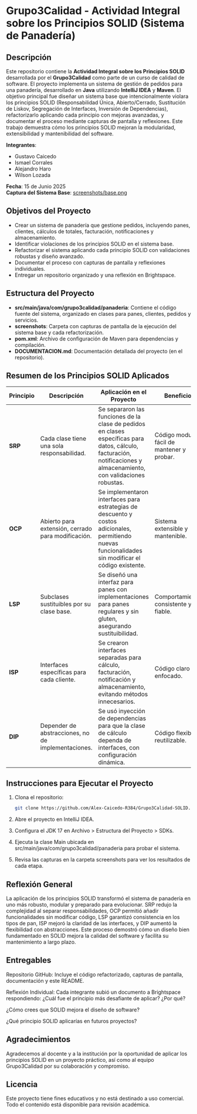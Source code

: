 # Grupo3Calidad - Actividad Integral sobre los Principios SOLID (Sistema de Panadería)

## Descripción
Este repositorio contiene la **Actividad Integral sobre los Principios SOLID** desarrollada por el **Grupo3Calidad** como parte de un curso de calidad de software. El proyecto implementa un sistema de gestión de pedidos para una panadería, desarrollado en **Java** utilizando **IntelliJ IDEA** y **Maven**. El objetivo principal fue diseñar un sistema base que intencionalmente violara los principios SOLID (Responsabilidad Única, Abierto/Cerrado, Sustitución de Liskov, Segregación de Interfaces, Inversión de Dependencias), refactorizarlo aplicando cada principio con mejoras avanzadas, y documentar el proceso mediante capturas de pantalla y reflexiones. Este trabajo demuestra cómo los principios SOLID mejoran la modularidad, extensibilidad y mantenibilidad del software.

**Integrantes**:  
- Gustavo Caicedo  
- Ismael Corrales  
- Alejandro Haro  
- Wilson Lozada  

**Fecha**: 15 de Junio 2025  
**Captura del Sistema Base**: [screenshots/base.png](screenshots/base.png)

## Objetivos del Proyecto
- Crear un sistema de panadería que gestione pedidos, incluyendo panes, clientes, cálculos de totales, facturación, notificaciones y almacenamiento.
- Identificar violaciones de los principios SOLID en el sistema base.
- Refactorizar el sistema aplicando cada principio SOLID con validaciones robustas y diseño avanzado.
- Documentar el proceso con capturas de pantalla y reflexiones individuales.
- Entregar un repositorio organizado y una reflexión en Brightspace.

## Estructura del Proyecto
- **src/main/java/com/grupo3calidad/panaderia**: Contiene el código fuente del sistema, organizado en clases para panes, clientes, pedidos y servicios.
- **screenshots**: Carpeta con capturas de pantalla de la ejecución del sistema base y cada refactorización.
- **pom.xml**: Archivo de configuración de Maven para dependencias y compilación.
- **DOCUMENTACION.md**: Documentación detallada del proyecto (en el repositorio).

## Resumen de los Principios SOLID Aplicados

| Principio | Descripción | Aplicación en el Proyecto | Beneficio | Captura |
|-----------|-------------|---------------------------|-----------|---------|
| **SRP** | Cada clase tiene una sola responsabilidad. | Se separaron las funciones de la clase de pedidos en clases específicas para datos, cálculo, facturación, notificaciones y almacenamiento, con validaciones robustas. | Código modular, fácil de mantener y probar. | [screenshots/srp.png](screenshots/srp.png) |
| **OCP** | Abierto para extensión, cerrado para modificación. | Se implementaron interfaces para estrategias de descuento y costos adicionales, permitiendo nuevas funcionalidades sin modificar el código existente. | Sistema extensible y mantenible. | [screenshots/ocp.png](screenshots/ocp.png) |
| **LSP** | Subclases sustituibles por su clase base. | Se diseñó una interfaz para panes con implementaciones para panes regulares y sin gluten, asegurando sustituibilidad. | Comportamiento consistente y fiable. | [screenshots/lsp.png](screenshots/lsp.png) |
| **ISP** | Interfaces específicas para cada cliente. | Se crearon interfaces separadas para cálculo, facturación, notificación y almacenamiento, evitando métodos innecesarios. | Código claro y enfocado. | [screenshots/isp.png](screenshots/isp.png) |
| **DIP** | Depender de abstracciones, no de implementaciones. | Se usó inyección de dependencias para que la clase de cálculo dependa de interfaces, con configuración dinámica. | Código flexible y reutilizable. | [screenshots/dip.png](screenshots/dip.png) |

## Instrucciones para Ejecutar el Proyecto
1. Clona el repositorio:
   ```bash
   git clone https://github.com/Alex-Caicedo-R384/Grupo3Calidad-SOLID.git

2. Abre el proyecto en IntelliJ IDEA.

3. Configura el JDK 17 en Archivo > Estructura del Proyecto > SDKs.

4. Ejecuta la clase Main ubicada en src/main/java/com/grupo3calidad/panaderia para probar el sistema.

5. Revisa las capturas en la carpeta screenshots para ver los resultados de cada etapa.

## Reflexión General
La aplicación de los principios SOLID transformó el sistema de panadería en uno más robusto, modular y preparado para evolucionar. SRP redujo la complejidad al separar responsabilidades, OCP permitió añadir funcionalidades sin modificar código, LSP garantizó consistencia en los tipos de pan, ISP mejoró la claridad de las interfaces, y DIP aumentó la flexibilidad con abstracciones. Este proceso demostró cómo un diseño bien fundamentado en SOLID mejora la calidad del software y facilita su mantenimiento a largo plazo.

## Entregables
Repositorio GitHub: Incluye el código refactorizado, capturas de pantalla, documentación y este README.

Reflexión Individual: Cada integrante subió un documento a Brightspace respondiendo:
¿Cuál fue el principio más desafiante de aplicar? ¿Por qué?

¿Cómo crees que SOLID mejora el diseño de software?

¿Qué principio SOLID aplicarías en futuros proyectos?

## Agradecimientos
Agradecemos al docente y a la institución por la oportunidad de aplicar los principios SOLID en un proyecto práctico, así como al equipo Grupo3Calidad por su colaboración y compromiso.

## Licencia
Este proyecto tiene fines educativos y no está destinado a uso comercial. Todo el contenido está disponible para revisión académica.
